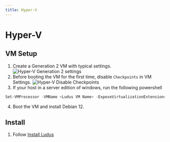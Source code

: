 ```yaml
---
title: Hyper-V
---
```


# Hyper-V

## VM Setup

1. Create a Generation 2 VM with typical settings.
![Hyper-V Generation 2 settings](/img/deployment/hyper-v-generation-2.png)
2. Before booting the VM for the first time, disable `Checkpoints` in VM Settings.
![Hyper-V Disable Checkpoints](/img/deployment/hyper-v-disable-checkpoints.png)
3. If your host in a server edition of windows, run the following powershell

```powershell
Set-VMProcessor -VMName <Ludus VM Name> -ExposeVirtualizationExtensions $true
```

4. Boot the VM and install Debian 12.

## Install

1. Follow [Install Ludus](../quick-start/install-ludus)

